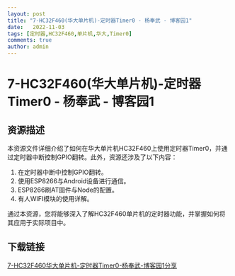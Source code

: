 ```yaml
---
layout: post
title: "7-HC32F460(华大单片机)-定时器Timer0 - 杨奉武 - 博客园1"
date:   2022-11-03
tags: [定时器,HC32F460,单片机,华大,Timer0]
comments: true
author: admin
---
```

# 7-HC32F460(华大单片机)-定时器Timer0 - 杨奉武 - 博客园1

## 资源描述

本资源文件详细介绍了如何在华大单片机HC32F460上使用定时器Timer0，并通过定时器中断控制GPIO翻转。此外，资源还涉及了以下内容：

1. 在定时器中断中控制GPIO翻转。
2. 使用ESP8266与Android设备进行通信。
3. ESP8266刷AT固件与Node的配置。
4. 有人WIFI模块的使用详解。

通过本资源，您将能够深入了解HC32F460单片机的定时器功能，并掌握如何将其应用于实际项目中。

## 下载链接

[7-HC32F460华大单片机-定时器Timer0-杨奉武-博客园1分享](https://pan.quark.cn/s/4e91f52bb35f)